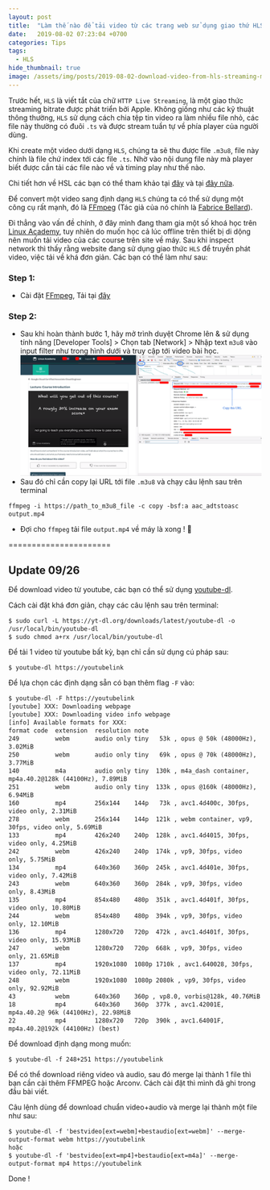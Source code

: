 ```yaml
---
layout: post
title:  "Làm thế nào để tải video từ các trang web sử dụng giao thứ HLS với m3u8 file"
date:   2019-08-02 07:23:04 +0700
categories: Tips
tags:
  - HLS
hide_thumbnail: true
image: /assets/img/posts/2019-08-02-download-video-from-hls-streaming-m3u8-file/m3u8-file-streaming.png
---
```


Trước hết, `HLS` là viết tắt của chữ `HTTP Live Streaming`, là một giao thức streaming bitrate được phát triển bởi Apple. Không giống như các kỹ thuật thông thường, `HLS` sử dụng cách chia tệp tin video ra làm nhiều file nhỏ, các file này thường có đuôi `.ts` và được stream tuần tự về phía player của người dùng.

Khi create một video dưới dạng `HLS`, chúng ta sẽ thu được file `.m3u8`, file này chính là file chứ index tới các file `.ts`. Nhờ vào nội dung file này mà player biết được cần tải các file nào về và timing play như thế nào.

Chi tiết hơn về HSL các bạn có thể tham khảo tại [đây](https://en.wikipedia.org/wiki/HTTP_Live_Streaming) và tại [đây nữa](https://developer.apple.com/streaming/).

Để convert một video sang định dạng `HLS` chúng ta có thể sử dụng một công cụ rất mạnh, đó là [FFmpeg](https://ffmpeg.org/) (Tác giả của nó chính là [Fabrice Bellard](https://bellard.org/)).

Đi thẳng vào vấn đề chính, ở đây mình đang tham gia một số khoá học trên [Linux Academy](https://linuxacademy.com/), tuy nhiên do muốn học cả lúc offline trên thiết bị di dộng nên muốn tải video của các course trên site về máy. Sau khi inspect network thì thấy rằng website đang sử dụng giao thức `HLS` để truyền phát video, việc tải về khá đơn giản. Các bạn có thể làm như sau:

### Step 1:
- Cài đặt [FFmpeg](https://ffmpeg.org/), Tải tại [đây](https://ffmpeg.org/download.html)

### Step 2:
- Sau khi hoàn thành bước 1, hãy mở trình duyệt Chrome lên & sử dụng tính năng [Developer Tools] > Chọn tab [Network] > Nhập text `m3u8` vào input filter như trong hình dưới và truy cập tới video bài học.
![](/assets/img/posts/2019-08-02-download-video-from-hls-streaming-m3u8-file/linuxacademy.png)
- Sau đó chỉ cần copy lại URL tới file `.m3u8` và chạy câu lệnh sau trên terminal
```terminal
ffmpeg -i https://path_to_m3u8_file -c copy -bsf:a aac_adtstoasc output.mp4
```
- Đợi cho `ffmpeg` tải file `output.mp4` về máy là xong ! :rofl:

======================
## Update 09/26
Để download video từ youtube, các bạn có thể sử dụng [youtube-dl](https://github.com/ytdl-org/youtube-dl).

Cách cài đặt khá đơn giản, chạy các câu lệnh sau trên terminal:

```terminal
$ sudo curl -L https://yt-dl.org/downloads/latest/youtube-dl -o /usr/local/bin/youtube-dl
$ sudo chmod a+rx /usr/local/bin/youtube-dl
```

Để tải 1 video từ youtube bất kỳ, bạn chỉ cần sử dụng cú pháp sau:

```terminal
$ youtube-dl https://youtubelink
```

Để lựa chọn các định dạng sẵn có bạn thêm flag `-F` vào:

```terminal
$ youtube-dl -F https://youtubelink
[youtube] XXX: Downloading webpage
[youtube] XXX: Downloading video info webpage
[info] Available formats for XXX:
format code  extension  resolution note
249          webm       audio only tiny   53k , opus @ 50k (48000Hz), 3.02MiB
250          webm       audio only tiny   69k , opus @ 70k (48000Hz), 3.77MiB
140          m4a        audio only tiny  130k , m4a_dash container, mp4a.40.2@128k (44100Hz), 7.89MiB
251          webm       audio only tiny  133k , opus @160k (48000Hz), 6.94MiB
160          mp4        256x144    144p   73k , avc1.4d400c, 30fps, video only, 2.31MiB
278          webm       256x144    144p  121k , webm container, vp9, 30fps, video only, 5.69MiB
133          mp4        426x240    240p  128k , avc1.4d4015, 30fps, video only, 4.25MiB
242          webm       426x240    240p  174k , vp9, 30fps, video only, 5.75MiB
134          mp4        640x360    360p  245k , avc1.4d401e, 30fps, video only, 7.42MiB
243          webm       640x360    360p  284k , vp9, 30fps, video only, 8.43MiB
135          mp4        854x480    480p  351k , avc1.4d401f, 30fps, video only, 10.80MiB
244          webm       854x480    480p  394k , vp9, 30fps, video only, 12.10MiB
136          mp4        1280x720   720p  472k , avc1.4d401f, 30fps, video only, 15.93MiB
247          webm       1280x720   720p  668k , vp9, 30fps, video only, 21.65MiB
137          mp4        1920x1080  1080p 1710k , avc1.640028, 30fps, video only, 72.11MiB
248          webm       1920x1080  1080p 2080k , vp9, 30fps, video only, 92.92MiB
43           webm       640x360    360p , vp8.0, vorbis@128k, 40.76MiB
18           mp4        640x360    360p  377k , avc1.42001E, mp4a.40.2@ 96k (44100Hz), 22.98MiB
22           mp4        1280x720   720p  390k , avc1.64001F, mp4a.40.2@192k (44100Hz) (best)
```

Để download định dạng mong muốn:

```terminal
$ youtube-dl -f 248+251 https://youtubelink
```

Để có thể download riêng video và audio, sau đó merge lại thành 1 file thì bạn cần cài thêm FFMPEG hoặc Arconv. Cách cài đặt thì mình đã ghi trong đầu bài viết.

Câu lệnh dùng để download chuẩn video+audio và merge lại thành một file như sau:

```terminal
$ youtube-dl -f 'bestvideo[ext=webm]+bestaudio[ext=webm]' --merge-output-format webm https://youtubelink
hoặc
$ youtube-dl -f 'bestvideo[ext=mp4]+bestaudio[ext=m4a]' --merge-output-format mp4 https://youtubelink
```

Done !
